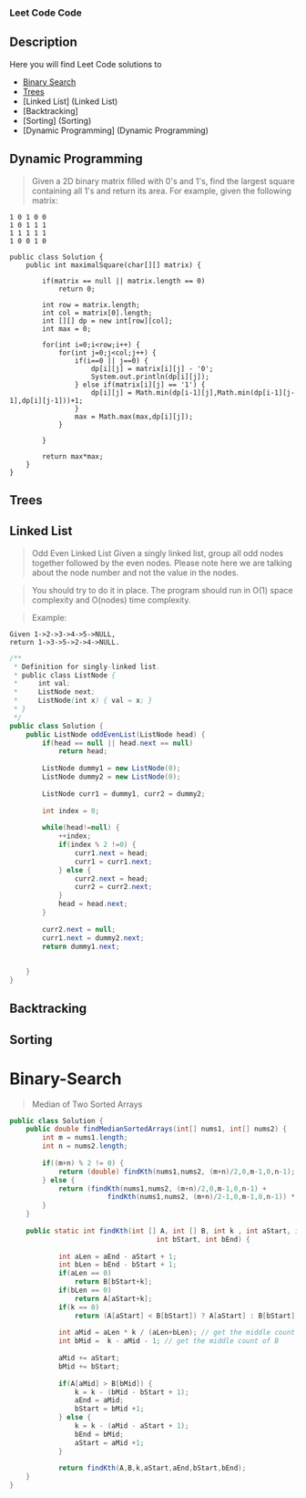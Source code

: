 ### Leet Code Code

## Description

Here you will find Leet Code solutions to 
- [Binary Search](#Binary-Search)
- [Trees](Trees)
- [Linked List] (Linked List)
- [Backtracking]
- [Sorting] (Sorting)
- [Dynamic Programming] (Dynamic Programming)


## Dynamic Programming
> Given a 2D binary matrix filled with 0's and 1's, find the largest square containing all 1's and return its area.
> For example, given the following matrix:

```
1 0 1 0 0
1 0 1 1 1
1 1 1 1 1
1 0 0 1 0
```

```
public class Solution {
    public int maximalSquare(char[][] matrix) {
        
        if(matrix == null || matrix.length == 0)
            return 0;
        
        int row = matrix.length;
        int col = matrix[0].length;
        int [][] dp = new int[row][col];
        int max = 0;
        
        for(int i=0;i<row;i++) {
            for(int j=0;j<col;j++) {
                if(i==0 || j==0) {
                    dp[i][j] = matrix[i][j] - '0';
                    System.out.println(dp[i][j]);
                } else if(matrix[i][j] == '1') {
                    dp[i][j] = Math.min(dp[i-1][j],Math.min(dp[i-1][j-1],dp[i][j-1]))+1;
                }
                max = Math.max(max,dp[i][j]);
            }
            
        }
        
        return max*max;
    }
}
```

## Trees

## Linked List

> Odd Even Linked List
> Given a singly linked list, group all odd nodes together followed by the even nodes. Please note here we are talking about the node number and not the value in the nodes.

> You should try to do it in place. The program should run in O(1) space complexity and O(nodes) time complexity.

> Example:
```
Given 1->2->3->4->5->NULL,
return 1->3->5->2->4->NULL.
```

```java
/**
 * Definition for singly-linked list.
 * public class ListNode {
 *     int val;
 *     ListNode next;
 *     ListNode(int x) { val = x; }
 * }
 */
public class Solution {
    public ListNode oddEvenList(ListNode head) {
        if(head == null || head.next == null)
            return head;
        
        ListNode dummy1 = new ListNode(0);
        ListNode dummy2 = new ListNode(0);
        
        ListNode curr1 = dummy1, curr2 = dummy2;
        
        int index = 0;
        
        while(head!=null) {
            ++index;
            if(index % 2 !=0) {
                curr1.next = head;
                curr1 = curr1.next;
            } else {
                curr2.next = head;
                curr2 = curr2.next;
            }
            head = head.next;
        }
        
        curr2.next = null;
        curr1.next = dummy2.next;
        return dummy1.next;
        
        
    }
}
```

## Backtracking

## Sorting

# Binary-Search

> Median of Two Sorted Arrays

```java
public class Solution {
    public double findMedianSortedArrays(int[] nums1, int[] nums2) {
        int m = nums1.length;
        int n = nums2.length;
        
        if((m+n) % 2 != 0) {
            return (double) findKth(nums1,nums2, (m+n)/2,0,m-1,0,n-1);
        } else {
            return (findKth(nums1,nums2, (m+n)/2,0,m-1,0,n-1) +
                        findKth(nums1,nums2, (m+n)/2-1,0,m-1,0,n-1)) * 0.5;
        }
    }
    
    public static int findKth(int [] A, int [] B, int k , int aStart, int aEnd, 
                                    int bStart, int bEnd) {
            
            int aLen = aEnd - aStart + 1;
            int bLen = bEnd - bStart + 1;
            if(aLen == 0)
                return B[bStart+k];
            if(bLen == 0)
                return A[aStart+k];
            if(k == 0)
                return (A[aStart] < B[bStart]) ? A[aStart] : B[bStart];
                
            int aMid = aLen * k / (aLen+bLen); // get the middle count of A
            int bMid =  k - aMid - 1; // get the middle count of B 
            
            aMid += aStart;
            bMid += bStart;
            
            if(A[aMid] > B[bMid]) {
                k = k - (bMid - bStart + 1);
                aEnd = aMid;
                bStart = bMid +1;
            } else {
                k = k - (aMid - aStart + 1);
                bEnd = bMid;
                aStart = aMid +1;
            }
            
            return findKth(A,B,k,aStart,aEnd,bStart,bEnd);
    }
}
```

